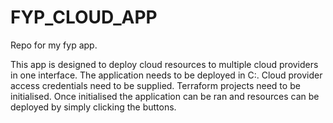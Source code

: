 # FYP_CLOUD_APP
Repo for my fyp app.

This app is designed to deploy cloud resources to multiple cloud providers in one interface. 
The application needs to be deployed in C:.
Cloud provider access credentials need to be supplied.
Terraform projects need to be initialised. 
Once initialised the application can be ran and resources can be deployed by simply clicking the buttons. 
